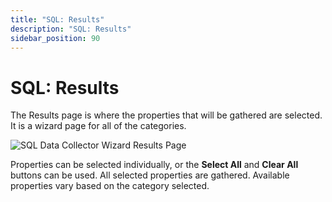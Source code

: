 ```yaml
---
title: "SQL: Results"
description: "SQL: Results"
sidebar_position: 90
---
```


# SQL: Results

The Results page is where the properties that will be gathered are selected. It is a wizard page for
all of the categories.

![SQL Data Collector Wizard Results Page](/images/accessanalyzer/11.6/admin/datacollector/sql/results.webp)

Properties can be selected individually, or the **Select All** and **Clear All** buttons can be
used. All selected properties are gathered. Available properties vary based on the category
selected.
